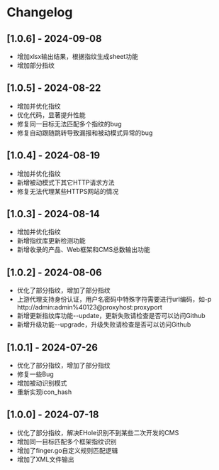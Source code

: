 # Changelog

## [1.0.6] - 2024-09-08

- 增加xlsx输出结果，根据指纹生成sheet功能
- 增加部分指纹

## [1.0.5] - 2024-08-22

- 增加并优化指纹
- 优化代码，显著提升性能
- 修复同一目标无法匹配多个指纹的bug
- 修复自动跟随跳转导致漏报和被动模式异常的bug


## [1.0.4] - 2024-08-19

- 增加并优化指纹
- 新增被动模式下其它HTTP请求方法
- 修复无法代理某些HTTPS网站的情况

## [1.0.3] - 2024-08-14

- 增加并优化指纹
- 新增指纹库更新检测功能
- 新增收录的产品、Web框架和CMS总数输出功能


## [1.0.2] - 2024-08-06

- 优化了部分指纹，增加了部分指纹
- 上游代理支持身份认证，用户名密码中特殊字符需要进行url编码，如-p http://admin:admin%40123@proxyhost:proxyport
- 新增更新指纹库功能--update，更新失败请检查是否可以访问Github
- 新增升级功能--upgrade，升级失败请检查是否可以访问Github

## [1.0.1] - 2024-07-26

- 优化了部分指纹，增加了部分指纹
- 修复一些Bug
- 增加被动识别模式
- 重新实现icon_hash

## [1.0.0] - 2024-07-18

- 优化了部分指纹，解决EHole识别不到某些二次开发的CMS
- 增加同一目标匹配多个框架指纹识别
- 增加了finger.go自定义规则匹配逻辑
- 增加了XML文件输出
